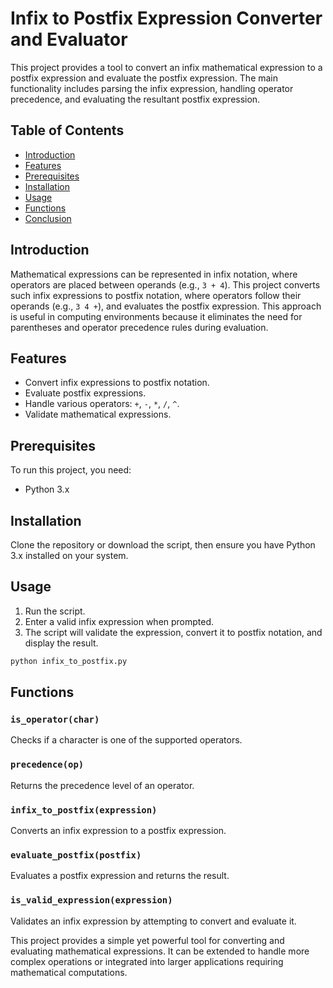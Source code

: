 # Infix to Postfix Expression Converter and Evaluator

This project provides a tool to convert an infix mathematical expression to a postfix expression and evaluate the postfix expression. The main functionality includes parsing the infix expression, handling operator precedence, and evaluating the resultant postfix expression.

## Table of Contents

- [Introduction](#introduction)
- [Features](#features)
- [Prerequisites](#prerequisites)
- [Installation](#installation)
- [Usage](#usage)
- [Functions](#functions)
- [Conclusion](#conclusion)

## Introduction

Mathematical expressions can be represented in infix notation, where operators are placed between operands (e.g., `3 + 4`). This project converts such infix expressions to postfix notation, where operators follow their operands (e.g., `3 4 +`), and evaluates the postfix expression. This approach is useful in computing environments because it eliminates the need for parentheses and operator precedence rules during evaluation.

## Features

- Convert infix expressions to postfix notation.
- Evaluate postfix expressions.
- Handle various operators: `+`, `-`, `*`, `/`, `^`.
- Validate mathematical expressions.

## Prerequisites

To run this project, you need:

- Python 3.x

## Installation

Clone the repository or download the script, then ensure you have Python 3.x installed on your system.

## Usage

1. Run the script.
2. Enter a valid infix expression when prompted.
3. The script will validate the expression, convert it to postfix notation, and display the result.

```bash
python infix_to_postfix.py
```

## Functions

### `is_operator(char)`
Checks if a character is one of the supported operators.

### `precedence(op)`
Returns the precedence level of an operator.

### `infix_to_postfix(expression)`
Converts an infix expression to a postfix expression.

### `evaluate_postfix(postfix)`
Evaluates a postfix expression and returns the result.

### `is_valid_expression(expression)`
Validates an infix expression by attempting to convert and evaluate it.

This project provides a simple yet powerful tool for converting and evaluating mathematical expressions. It can be extended to handle more complex operations or integrated into larger applications requiring mathematical computations.
 
